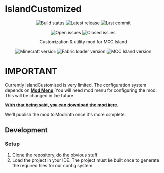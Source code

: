 # IslandCustomized 
<p align="center">
    <img src="https://img.shields.io/github/actions/workflow/status/IcosphereIndustries/IslandCustomized/build-islandcustomized.yml" alt="Build status">
    <img src="https://img.shields.io/github/v/release/IcosphereIndustries/IslandCustomized?include_prereleases" alt="Latest release">
    <img src="https://img.shields.io/github/last-commit/IcosphereIndustries/IslandCustomized" alt="Last commit">
</p>
<p align="center">
    <img src="https://img.shields.io/github/issues/IcosphereIndustries/IslandCustomized?label=open%20issues" alt="Open issues">
    <img src="https://img.shields.io/github/issues-closed/IcosphereIndustries/IslandCustomized?label=closed%20issues" alt="Closed issues">
</p>
<p align="center">
    Customization &amp; utility mod for MCC Island
</p>
<p align="center">
    <img src="https://img.shields.io/badge/minecraft-1.20%20%26%201.20.1-brightgreen" alt="Minecraft version">
    <img src="https://img.shields.io/badge/fabric%20loader-0.14.21%2B-green" alt="Fabric loader version">
    <img src="https://img.shields.io/badge/mcc%20island-0.7.5-yellowgreen" alt="MCC Island version">
</p>

# IMPORTANT
Currently IslandCustomized is very limited. The configuration system depends on [**Mod Menu**](https://modrinth.com/mod/modmenu/version/7.0.1).
You will need mod menu for configuring the mod. This will be changed in the future.

[**With that being said, you can download the mod here.**](https://github.com/IcosphereIndustries/IslandCustomized/releases)

We'll publish the mod to Modrinth once it's more complete.
## Development
### Setup
1. Clone the repository, do the obvious stuff
2. Load the project in your IDE. The project must be built once to generate the required files for our config system.